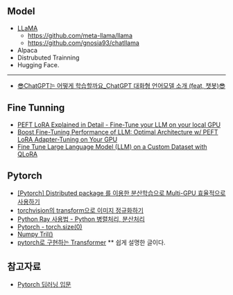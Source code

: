 ## Model ##
* [LLaMA](https://www.youtube.com/watch?v=jvYpv9VJBOA)
  * https://github.com/meta-llama/llama 
  * https://github.com/gnosia93/chatllama   
* Alpaca
* Distrubuted Trainning
* Hugging Face.

---

* [😎ChatGPT는 어떻게 학습할까요_ChatGPT 대화형 언어모델 소개 (feat, 챗봇)😎](https://www.youtube.com/watch?v=vziygFrRlZ4)

## Fine Tunning ##

* [PEFT LoRA Explained in Detail - Fine-Tune your LLM on your local GPU](https://www.youtube.com/watch?v=YVU5wAA6Txo)
* [Boost Fine-Tuning Performance of LLM: Optimal Architecture w/ PEFT LoRA Adapter-Tuning on Your GPU](https://www.youtube.com/watch?v=A-a-l_sFtYM)
* [Fine Tune Large Language Model (LLM) on a Custom Dataset with QLoRA](https://dassum.medium.com/fine-tune-large-language-model-llm-on-a-custom-dataset-with-qlora-fb60abdeba07)  



## Pytorch ##

* [[Pytorch] Distributed package 를 이용한 분산학습으로 Multi-GPU 효율적으로 사용하기](https://csm-kr.tistory.com/47)
* [torchvision의 transform으로 이미지 정규화하기](https://teddylee777.github.io/pytorch/torchvision-transform/#google_vignette)
* [Python Ray 사용법 - Python 병렬처리, 분산처리](https://zzsza.github.io/mlops/2021/01/03/python-ray/)
* [Pytorch - torch.size(0)](https://noanomal.tistory.com/6)
* [Numpy Tril()](https://runebook.dev/ko/docs/numpy/reference/generated/numpy.tril)
* [pytorch로 구현하는 Transformer](https://cpm0722.github.io/pytorch-implementation/transformer)   ** 쉽게 설명한 글이다.
  
## 참고자료 ##

* [Pytorch 딥러닝 입문](https://wikidocs.net/book/2788)
